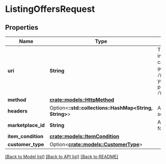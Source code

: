 # ListingOffersRequest

## Properties

Name | Type | Description | Notes
------------ | ------------- | ------------- | -------------
**uri** | **String** | The resource path of the operation you are calling in batch without any query parameters.  If you are calling `getItemOffersBatch`, supply the path of `getItemOffers`.  **Example:** `/products/pricing/v0/items/B000P6Q7MY/offers`  If you are calling `getListingOffersBatch`, supply the path of `getListingOffers`.  **Example:** `/products/pricing/v0/listings/B000P6Q7MY/offers` | 
**method** | [**crate::models::HttpMethod**](HttpMethod.md) |  | 
**headers** | Option<**::std::collections::HashMap<String, String>**> | A mapping of additional HTTP headers to send/receive for the individual batch request. | [optional]
**marketplace_id** | **String** | A marketplace identifier. Specifies the marketplace for which prices are returned. | 
**item_condition** | [**crate::models::ItemCondition**](ItemCondition.md) |  | 
**customer_type** | Option<[**crate::models::CustomerType**](CustomerType.md)> |  | [optional]

[[Back to Model list]](../README.md#documentation-for-models) [[Back to API list]](../README.md#documentation-for-api-endpoints) [[Back to README]](../README.md)


